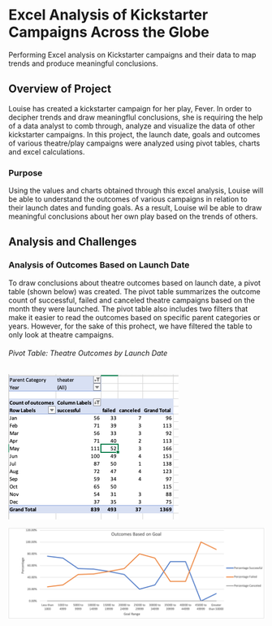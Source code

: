 # Excel Analysis of Kickstarter Campaigns Across the Globe
Performing Excel analysis on Kickstarter campaigns and their data to map trends and produce meaningful conclusions.

## Overview of Project
Louise has created a kickstarter campaign for her play, Fever. In order to decipher trends and draw meaningflul conclusions, she is requiring the help of a data analyst to comb through, analyze and visualize the data of other kickstarter campaigns. In this project, the launch date, goals and outcomes of various theatre/play campaigns were analyzed using pivot tables, charts and excel calculations. 
### Purpose
Using the values and charts obtained through this excel analysis, Louise will be able to understand the outcomes of various campaigns in relation to their launch dates and funding goals. As a result, Louise wil be able to draw meaningful conclusions about her own play based on the trends of others. 


## Analysis and Challenges
### Analysis of Outcomes Based on Launch Date
To draw conclusions about theatre outcomes based on launch date, a pivot table (shown below) was created. The pivot table summarizes the outcome count of successful, failed and canceled theatre campaigns based on the month they were launched. The pivot table also includes two filters that make it easier to read the outcomes based on specific parent categories or years. However, for the sake of this prohect, we have filtered the table to only look at theatre campaigns.

###### Pivot Table: Theatre Outcomes by Launch Date
![Theatre Outcomes by Launch Date - Pivot Table](Pivot_Table.png)





![Outcomes_vs_Goals](Outcomes_vs_Goals.png)
